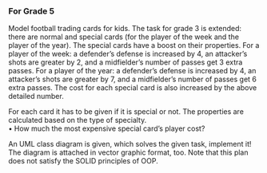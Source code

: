 ### For Grade 5 
Model football trading cards for kids. The task for grade 3 is extended: there are normal and special cards (for the player of the week and the player of the year). The special cards have a boost on their properties. For a player of the week: a defender’s defense is 
increased by 4, an attacker’s shots are greater by 2, and a midfielder’s number of passes get 3 extra passes. For a player of the year: a defender’s defense is increased by 4, an attacker’s shots are greater by 7, and a midfielder’s number of passes get 6 extra passes. 
The cost for each special card is also increased by the above detailed number. 

For each card it has to be given if it is special or not. The properties are calculated based on the type of specialty. 
<br>• How much the most expensive special card’s player cost? 

An UML class diagram is given, which solves the given task, implement it! The diagram is attached in vector graphic format, too. Note that this plan does not satisfy the SOLID principles of OOP.
